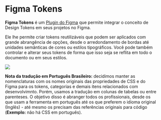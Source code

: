 # Figma Tokens

**Figma Tokens** é um [Plugin do Figma](https://jansix.at/resources/figma-tokens) que permite integrar o conceito de Design Tokens em seus projetos no Figma.

Ele lhe permite criar tokens reutilizáveis que podem ser aplicados com grande abrangência de opções, desde o arredondamento de bordas até unidades semânticas de cores ou estilos tipográficos. Você pode também controlar e alterar seus tokens de forma que isso seja se reflita em todo o documento ou em seus estilos.

![](/tokens-intro.jpg)

**Nota da tradução em Português Brasileiro:** decidimos manter as nomenclaturas com os nomes originais das propriedades de CSS e do Figma para os tokens, categorias e demais itens relacionados com desenvolvimnto. Porém, usamos a tradução em colunas de tabelas ou entre parenteses. O objetivo disso é abranger todos os profissionais, desde os que usam a ferramenta em português até os que preferem o idioma original (Inglês) - até mesmo os precisam das referências originais para código (**Exemplo:** não há CSS em português).